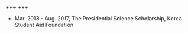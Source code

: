 +++
+++
- Mar. 2013 - Aug. 2017, The Presidential Science Scholarship, Korea Student Aid Foundation

